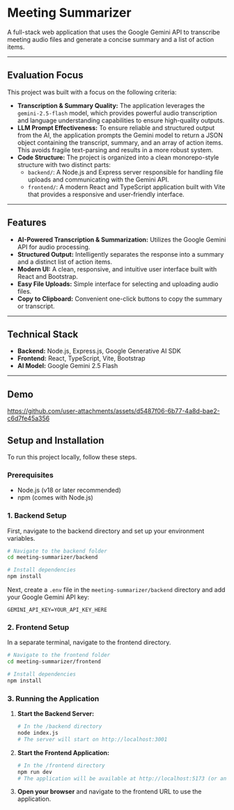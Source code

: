 
# Meeting Summarizer

A full-stack web application that uses the Google Gemini API to transcribe meeting audio files and generate a concise summary and a list of action items.

 <!-- Suggestion: Replace with a screenshot of the app -->

---

## Evaluation Focus

This project was built with a focus on the following criteria:

*   **Transcription & Summary Quality:** The application leverages the `gemini-2.5-flash` model, which provides powerful audio transcription and language understanding capabilities to ensure high-quality outputs.
*   **LLM Prompt Effectiveness:** To ensure reliable and structured output from the AI, the application prompts the Gemini model to return a JSON object containing the transcript, summary, and an array of action items. This avoids fragile text-parsing and results in a more robust system.
*   **Code Structure:** The project is organized into a clean monorepo-style structure with two distinct parts:
    *   `backend/`: A Node.js and Express server responsible for handling file uploads and communicating with the Gemini API.
    *   `frontend/`: A modern React and TypeScript application built with Vite that provides a responsive and user-friendly interface.

---

## Features

*   **AI-Powered Transcription & Summarization:** Utilizes the Google Gemini API for audio processing.
*   **Structured Output:** Intelligently separates the response into a summary and a distinct list of action items.
*   **Modern UI:** A clean, responsive, and intuitive user interface built with React and Bootstrap.
*   **Easy File Uploads:** Simple interface for selecting and uploading audio files.
*   **Copy to Clipboard:** Convenient one-click buttons to copy the summary or transcript.

---

## Technical Stack

*   **Backend:** Node.js, Express.js, Google Generative AI SDK
*   **Frontend:** React, TypeScript, Vite, Bootstrap
*   **AI Model:** Google Gemini 2.5 Flash

---
## Demo

https://github.com/user-attachments/assets/d5487f06-6b77-4a8d-bae2-c6d7fe45a356


## Setup and Installation

To run this project locally, follow these steps.

### Prerequisites

*   Node.js (v18 or later recommended)
*   npm (comes with Node.js)

### 1. Backend Setup

First, navigate to the backend directory and set up your environment variables.

```bash
# Navigate to the backend folder
cd meeting-summarizer/backend

# Install dependencies
npm install
```

Next, create a `.env` file in the `meeting-summarizer/backend` directory and add your Google Gemini API key:

```
GEMINI_API_KEY=YOUR_API_KEY_HERE
```

### 2. Frontend Setup

In a separate terminal, navigate to the frontend directory.

```bash
# Navigate to the frontend folder
cd meeting-summarizer/frontend

# Install dependencies
npm install
```

### 3. Running the Application

1.  **Start the Backend Server:**
    ```bash
    # In the /backend directory
    node index.js
    # The server will start on http://localhost:3001
    ```

2.  **Start the Frontend Application:**
    ```bash
    # In the /frontend directory
    npm run dev
    # The application will be available at http://localhost:5173 (or another port if 5173 is busy)
    ```

3.  **Open your browser** and navigate to the frontend URL to use the application.

